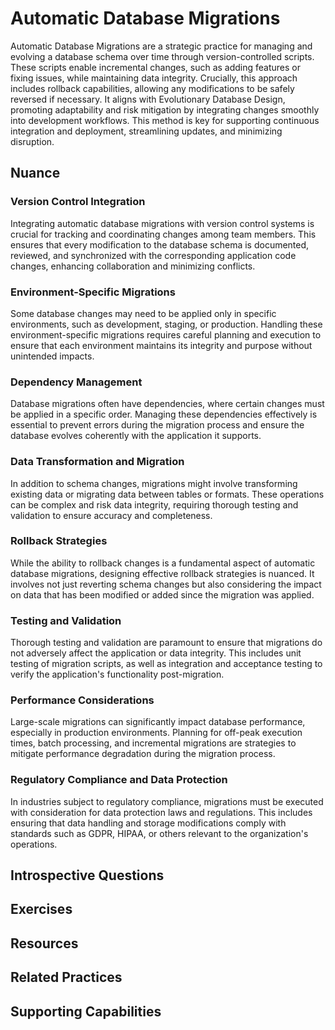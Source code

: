 # Automatic Database Migrations

Automatic Database Migrations are a strategic practice for managing and evolving a database schema over time through version-controlled scripts. These scripts enable incremental changes, such as adding features or fixing issues, while maintaining data integrity. Crucially, this approach includes rollback capabilities, allowing any modifications to be safely reversed if necessary. It aligns with Evolutionary Database Design, promoting adaptability and risk mitigation by integrating changes smoothly into development workflows. This method is key for supporting continuous integration and deployment, streamlining updates, and minimizing disruption.

## Nuance

### Version Control Integration
Integrating automatic database migrations with version control systems is crucial for tracking and coordinating changes among team members. This ensures that every modification to the database schema is documented, reviewed, and synchronized with the corresponding application code changes, enhancing collaboration and minimizing conflicts.

### Environment-Specific Migrations
Some database changes may need to be applied only in specific environments, such as development, staging, or production. Handling these environment-specific migrations requires careful planning and execution to ensure that each environment maintains its integrity and purpose without unintended impacts.

### Dependency Management
Database migrations often have dependencies, where certain changes must be applied in a specific order. Managing these dependencies effectively is essential to prevent errors during the migration process and ensure the database evolves coherently with the application it supports.

### Data Transformation and Migration
In addition to schema changes, migrations might involve transforming existing data or migrating data between tables or formats. These operations can be complex and risk data integrity, requiring thorough testing and validation to ensure accuracy and completeness.

### Rollback Strategies
While the ability to rollback changes is a fundamental aspect of automatic database migrations, designing effective rollback strategies is nuanced. It involves not just reverting schema changes but also considering the impact on data that has been modified or added since the migration was applied.

### Testing and Validation
Thorough testing and validation are paramount to ensure that migrations do not adversely affect the application or data integrity. This includes unit testing of migration scripts, as well as integration and acceptance testing to verify the application's functionality post-migration.

### Performance Considerations
Large-scale migrations can significantly impact database performance, especially in production environments. Planning for off-peak execution times, batch processing, and incremental migrations are strategies to mitigate performance degradation during the migration process.

### Regulatory Compliance and Data Protection
In industries subject to regulatory compliance, migrations must be executed with consideration for data protection laws and regulations. This includes ensuring that data handling and storage modifications comply with standards such as GDPR, HIPAA, or others relevant to the organization's operations.


## Introspective Questions

<!-- TODO: insert thought provoking questions to get reader to deeply consider if they could be better applying this practice to their organization -->

## Exercises

<!-- TODO: insert a list of exercises / experiments the reader can try to see if this practice will help their team / organization improve -->

## Resources

<!-- TODO: insert a list of resources that explore this practice. For each item, give a brief summary of the resource. -->

## Related Practices

<!-- TODO: insert a list of [linked practices](/practices) that relate to this practice. For each item, give a brief explanation of how the linked practice supports / relates to this practice. Also categorize each linked practices as one of the following: Enables, Requires, Improves -->

## Supporting Capabilities

<!-- TODO: insert a list of [linked capabilities](/capabilities) that this practice supports. For each item, give a brief explanation of how the linked capability is supported by / relates to this practice. Also categorize each linked capability as one of the following: Enables, Requires, Improves -->